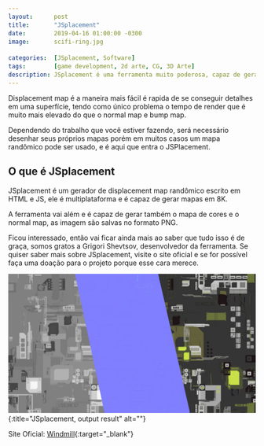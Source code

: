 ```yaml
---
layout:      post
title:       "JSplacement"
date:        2019-04-16 01:00:00 -0300
image:       scifi-ring.jpg

categories:  [JSplacement, Software]
tags:        [game development, 2d arte, CG, 3D Arte]
description: JSplacement é uma ferramenta muito poderosa, capaz de gerar mapas em 8K de resolução.
---
```


Displacement map é a maneira mais fácil é rapida de se conseguir detalhes em uma superfície, tendo como único problema o tempo de render que é muito mais elevado do que o normal map e bump map.

Dependendo do trabalho que você estiver fazendo, será necessário desenhar seus próprios mapas porém em muitos casos um mapa randômico pode ser usado, e é aqui que entra o JSPlacement.

<script async src="//pagead2.googlesyndication.com/pagead/js/adsbygoogle.js"></script>
<ins class="adsbygoogle"
     style="display:block; text-align:center;"
     data-ad-layout="in-article"
     data-ad-format="fluid"
     data-ad-client="ca-pub-6962200783353455"
     data-ad-slot="2866622444"></ins>
<script>
     (adsbygoogle = window.adsbygoogle || []).push({});
</script>

## O que é JSplacement

JSplacement é um gerador de displacement map randômico escrito em HTML e JS, ele é multiplataforma e é capaz de gerar mapas em 8K.

A ferramenta vai além e é capaz de gerar também o mapa de cores e o normal map, as imagem são salvas no formato PNG.

Ficou interessado, então vai ficar ainda mais ao saber que tudo isso é de graça, somos gratos a Grigori Shevtsov, desenvolvedor da ferramenta.
Se quiser saber mais sobre JSplacement, visite o site oficial e se for possível faça uma doação para o projeto porque esse cara merece.

![JSplacement, output result](/images/blog/jsplacement-result.jpg){:title="JSplacement, output result" alt=""}

Site Oficial: [Windmill](https://windmillart.net/){:target="_blank"}


